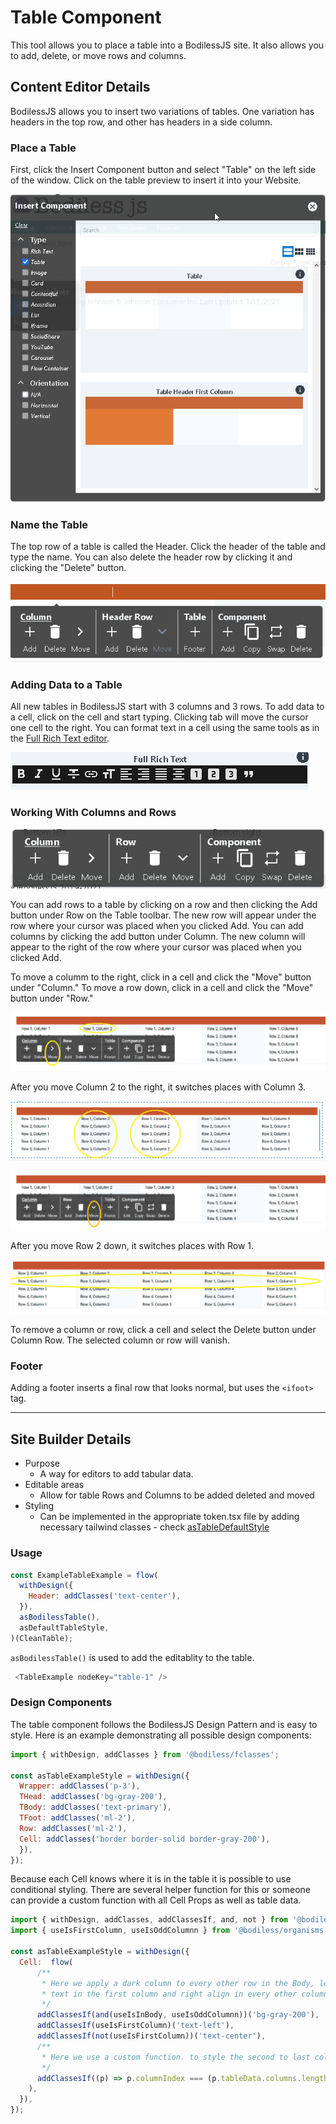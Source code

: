 # Table Component

This tool allows you to place a table into a BodilessJS site. It also allows you to
add, delete, or move rows and columns.

## Content Editor Details

BodilessJS allows you to insert two variations of tables. One variation has headers in the top
row, and other has headers in a side column.

### Place a Table

First, click the Insert Component button and select "Table" on the left side of the
window. Click on the table preview to insert it into your Website.

![Place a Table](./assets/Table_1.png)

### Name the Table

The top row of a table is called the Header. Click the header of the table and type
the name. You can also delete the header row by clicking it and clicking the "Delete"
button.

![Table Name](./assets/Table_2.png)

### Adding Data to a Table

All new tables in BodilessJS start with 3 columns and 3 rows. To add data to a cell,
click on the cell and start typing. Clicking tab will move the cursor one cell to
the right. You can format text in a cell using the same tools as in the 
[Full Rich Text editor](./RichText).

![Text Options](./assets/Table_3.png)

### Working With Columns and Rows

![Table Toolbar](./assets/Table_4.png)

You can add rows to a table by clicking on a row and then clicking the Add button
under Row on the Table toolbar. The new row will appear under the row where your
cursor was placed when you clicked Add. You can add columns by clicking the add
button under Column. The new column will appear to the right of the row where your
cursor was placed when you clicked Add.

To move a columm to the right, click in a cell and click the "Move" button under "Column."
To move a row down, click in a cell and click the "Move" button under "Row." 

![Moving a Column- before](./assets/Table_5.png)

After you move Column 2 to the right, it switches places with Column 3.

![Moving a Column- after](./assets/Table_6.png)

![Moving a Row- before](./assets/Table_7.png)

After you move Row 2 down, it switches places with Row 1.

![Moving a Row- after](./assets/Table_8.png)

To remove a column or row, click a cell and select the Delete button under Column
Row. The selected column or row will vanish.

### Footer

Adding a footer inserts a final row that looks normal, but uses the `<ifoot>` tag.


---

## Site Builder Details

- Purpose
  - A way for editors to add tabular data.
- Editable areas
  - Allow for table Rows and Columns to be added deleted and moved
- Styling
  - Can be implemented in the appropriate token.tsx file by adding necessary tailwind classes - check [asTableDefaultStyle](../../examples/test-site/src/components/Table/index.tsx)

### Usage

``` js
const ExampleTableExample = flow(
  withDesign({
    Header: addClasses('text-center'),
  }),
  asBodilessTable(),
  asDefaultTableStyle,
)(CleanTable);
```

`asBodilessTable()` is used to add the editablity to the table.

``` js
 <TableExample nodeKey="table-1" />
```

### Design Components

The table component follows the BodilessJS Design Pattern and is easy to style. Here is an example demonstrating all possible design components:

```js
import { withDesign, addClasses } from '@bodiless/fclasses';

const asTableExampleStyle = withDesign({
  Wrapper: addClasses('p-3'),
  THead: addClasses('bg-gray-200'),
  TBody: addClasses('text-primary'),
  TFoot: addClasses('ml-2'),
  Row: addClasses('ml-2'), 
  Cell: addClasses('border border-solid border-gray-200'),
  }),
});
```

Because each Cell knows where it is in the table it is possible to use conditional styling. There are several helper function for this or someone can provide a custom
function with all Cell Props as well as table data.

```js
import { withDesign, addClasses, addClassesIf, and, not } from '@bodiless/fclasses';
import { useIsFirstColumn, useIsOddColumnn } from '@bodiless/organisms';

const asTableExampleStyle = withDesign({
  Cell:  flow(
      /**
       * Here we apply a dark column to every other row in the Body, left align 
       * text in the first column and right align in every other column.
       */
      addClassesIf(and(useIsInBody, useIsOddColumnn))('bg-gray-200'),
      addClassesIf(useIsFirstColumn)('text-left'),
      addClassesIf(not(useIsFirstColumn))('text-center'),
      /**
       * Here we use a custom function. to style the second to last column
       */
      addClassesIf((p) => p.columnIndex === (p.tableData.columns.length - 2))('bg-color-orange-700'),
    ),
  }),
});
